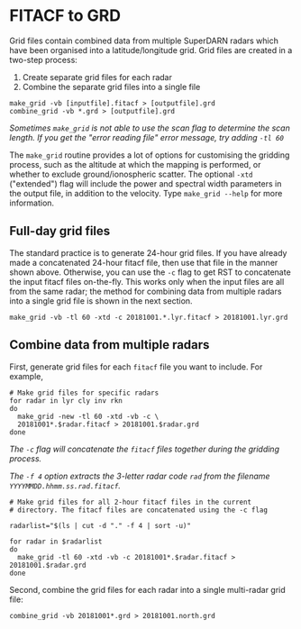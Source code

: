# FITACF to GRD
Grid files contain combined data from multiple SuperDARN radars which have been organised into a latitude/longitude grid. Grid files are created in a two-step process:

1. Create separate grid files for each radar
2. Combine the separate grid files into a single file

```
make_grid -vb [inputfile].fitacf > [outputfile].grd
combine_grid -vb *.grd > [outputfile].grd
```

*Sometimes `make_grid` is not able to use the scan flag to determine the scan length. If you get the "error reading file" error message, try adding `-tl 60`*

The `make_grid` routine provides a lot of options for customising the gridding process, such as the altitude at which the mapping is performed, or whether to exclude ground/ionospheric scatter. The optional `-xtd` ("extended") flag will include the power and spectral width parameters in the output file, in addition to the velocity. Type `make_grid --help` for more information. 
	
## Full-day grid files
The standard practice is to generate 24-hour grid files. If you have already made a concatenated 24-hour fitacf file, then use that file in the manner shown above. Otherwise, you can use the `-c` flag to get RST to concatenate the input fitacf files on-the-fly. This works only when the input files are all from the same radar; the method for combining data from multiple radars into a single grid file is shown in the next section.
```
make_grid -vb -tl 60 -xtd -c 20181001.*.lyr.fitacf > 20181001.lyr.grd
```

## Combine data from multiple radars
First, generate grid files for each `fitacf` file you want to include. For example,
```
# Make grid files for specific radars
for radar in lyr cly inv rkn
do 
  make_grid -new -tl 60 -xtd -vb -c \
  20181001*.$radar.fitacf > 20181001.$radar.grd
done
```

*The `-c` flag will concatenate the `fitacf` files together during the gridding process.*

*The `-f 4` option extracts the 3-letter radar code `rad` from the filename `YYYYMMDD.hhmm.ss.rad.fitacf`.*

```
# Make grid files for all 2-hour fitacf files in the current
# directory. The fitacf files are concatenated using the -c flag

radarlist="$(ls | cut -d "." -f 4 | sort -u)"

for radar in $radarlist
do
  make_grid -tl 60 -xtd -vb -c 20181001*.$radar.fitacf > 20181001.$radar.grd
done
```

Second, combine the grid files for each radar into a single multi-radar grid file:
```
combine_grid -vb 20181001*.grd > 20181001.north.grd
```

